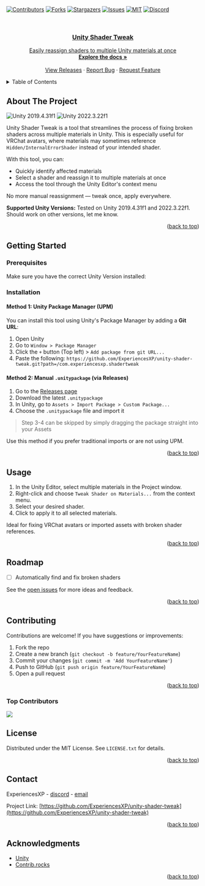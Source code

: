 <!-- Improved compatibility of back to top link: See: https://github.com/othneildrew/Best-README-Template/pull/73 -->
<a id="readme-top"></a>

<!-- PROJECT SHIELDS -->
[![Contributors][contributors-shield]][contributors-url]
[![Forks][forks-shield]][forks-url]
[![Stargazers][stars-shield]][stars-url]
[![Issues][issues-shield]][issues-url]
[![MIT][license-shield]][license-url]
[![Discord][discord-shield]][discord-url]

<!-- PROJECT LOGO -->
<br />
<div align="center">
  <a href="https://github.com/ExperiencesXP/unity-shader-tweak">

  <h3 align="center">Unity Shader Tweak</h3>

  <p align="center">
    Easily reassign shaders to multiple Unity materials at once
    <br />
    <a href="https://github.com/ExperiencesXP/unity-shader-tweak"><strong>Explore the docs »</strong></a>
    <br />
    <br />
    <a href="https://github.com/ExperiencesXP/unity-shader-tweak/releases">View Releases</a>
    ·
    <a href="https://github.com/ExperiencesXP/unity-shader-tweak/issues/new?labels=bug&template=bug-report---.md">Report Bug</a>
    ·
    <a href="https://github.com/ExperiencesXP/unity-shader-tweak/issues/new?labels=enhancement&template=feature-request---.md">Request Feature</a>
  </p>
</div>

<!-- TABLE OF CONTENTS -->
<details>
  <summary>Table of Contents</summary>
  <ol>
    <li><a href="#about-the-project">About The Project</a></li>
    <li><a href="#getting-started">Getting Started</a>
      <ul>
        <li><a href="#prerequisites">Prerequisites</a></li>
        <li><a href="#installation">Installation</a></li>
      </ul>
    </li>
    <li><a href="#usage">Usage</a></li>
    <li><a href="#roadmap">Roadmap</a></li>
    <li><a href="#contributing">Contributing</a></li>
    <li><a href="#license">License</a></li>
    <li><a href="#contact">Contact</a></li>
    <li><a href="#acknowledgments">Acknowledgments</a></li>
  </ol>
</details>

<!-- ABOUT THE PROJECT -->
## About The Project

![Unity 2019.4.31f1](https://img.shields.io/badge/Unity-2019.4.31f1-green?logo=unity)
![Unity 2022.3.22f1](https://img.shields.io/badge/Unity-2022.3.22f1-green?logo=unity)

Unity Shader Tweak is a tool that streamlines the process of fixing broken shaders across multiple materials in Unity. This is especially useful for VRChat avatars, where materials may sometimes reference `Hidden/InternalErrorShader` instead of your intended shader.

With this tool, you can:
- Quickly identify affected materials
- Select a shader and reassign it to multiple materials at once
- Access the tool through the Unity Editor's context menu

No more manual reassignment — tweak once, apply everywhere.

**Supported Unity Versions:** Tested on Unity 2019.4.31f1 and 2022.3.22f1. Should work on other versions, let me know.

<p align="right">(<a href="#readme-top">back to top</a>)</p>

<!-- GETTING STARTED -->
## Getting Started

### Prerequisites

Make sure you have the correct Unity Version installed:

### Installation

#### Method 1: Unity Package Manager (UPM)

You can install this tool using Unity's Package Manager by adding a **Git URL**:

1. Open Unity
2. Go to `Window > Package Manager`
3. Click the `+` button (Top left) > `Add package from git URL...`
4. Paste the following: `https://github.com/ExperiencesXP/unity-shader-tweak.git?path=/com.experiencesxp.shadertweak`

#### Method 2: Manual `.unitypackage` (via Releases)

1. Go to the [Releases page](https://github.com/ExperiencesXP/unity-shader-tweak/releases)
2. Download the latest `.unitypackage`
3. In Unity, go to `Assets > Import Package > Custom Package...`
4. Choose the `.unitypackage` file and import it

> Step 3-4 can be skipped by simply dragging the package straight into your Assets

Use this method if you prefer traditional imports or are not using UPM.


<p align="right">(<a href="#readme-top">back to top</a>)</p>

<!-- USAGE EXAMPLES -->
## Usage

1. In the Unity Editor, select multiple materials in the Project window.
2. Right-click and choose `Tweak Shader on Materials...` from the context menu.
3. Select your desired shader.
4. Click to apply it to all selected materials.

Ideal for fixing VRChat avatars or imported assets with broken shader references.

<p align="right">(<a href="#readme-top">back to top</a>)</p>

<!-- ROADMAP -->
## Roadmap

- [ ] Automatically find and fix broken shaders

See the [open issues](https://github.com/ExperiencesXP/unity-shader-tweak/issues) for more ideas and feedback.

<p align="right">(<a href="#readme-top">back to top</a>)</p>

<!-- CONTRIBUTING -->
## Contributing

Contributions are welcome! If you have suggestions or improvements:

1. Fork the repo
2. Create a new branch (`git checkout -b feature/YourFeatureName`)
3. Commit your changes (`git commit -m 'Add YourFeatureName'`)
4. Push to GitHub (`git push origin feature/YourFeatureName`)
5. Open a pull request

<p align="right">(<a href="#readme-top">back to top</a>)</p>

### Top Contributors

<a href="https://github.com/ExperiencesXP/unity-shader-tweak/graphs/contributors">
  <img src="https://contrib.rocks/image?repo=ExperiencesXP/unity-shader-tweak" />
</a>

<!-- LICENSE -->
## License

Distributed under the MIT License. See `LICENSE.txt` for details.

<p align="right">(<a href="#readme-top">back to top</a>)</p>

<!-- CONTACT -->
## Contact

ExperiencesXP - [discord](https://discord.com/users/558762972684484622) - [email](mailto:gitexperiences@gmail.com)

Project Link: [https://github.com/ExperiencesXP/unity-shader-tweak](https://github.com/ExperiencesXP/unity-shader-tweak)

<p align="right">(<a href="#readme-top">back to top</a>)</p>

<!-- ACKNOWLEDGMENTS -->
## Acknowledgments

* [Unity](https://unity.com/)
* [Contrib.rocks](https://contrib.rocks)

<p align="right">(<a href="#readme-top">back to top</a>)</p>

<!-- MARKDOWN LINKS & IMAGES -->
[contributors-shield]: https://img.shields.io/github/contributors/ExperiencesXP/unity-shader-tweak.svg?style=for-the-badge
[contributors-url]: https://github.com/ExperiencesXP/unity-shader-tweak/graphs/contributors
[forks-shield]: https://img.shields.io/github/forks/ExperiencesXP/unity-shader-tweak.svg?style=for-the-badge
[forks-url]: https://github.com/ExperiencesXP/unity-shader-tweak/network/members
[stars-shield]: https://img.shields.io/github/stars/ExperiencesXP/unity-shader-tweak.svg?style=for-the-badge
[stars-url]: https://github.com/ExperiencesXP/unity-shader-tweak/stargazers
[issues-shield]: https://img.shields.io/github/issues/ExperiencesXP/unity-shader-tweak.svg?style=for-the-badge
[issues-url]: https://github.com/ExperiencesXP/unity-shader-tweak/issues
[license-shield]: https://img.shields.io/github/license/ExperiencesXP/unity-shader-tweak.svg?style=for-the-badge
[license-url]: https://github.com/ExperiencesXP/unity-shader-tweak/blob/main/LICENSE
[discord-shield]: https://img.shields.io/badge/Discord-5865F2?style=for-the-badge&logo=discord&logoColor=white
[discord-url]: https://discord.com/users/558762972684484622
[product-screenshot]: images/screenshot.png